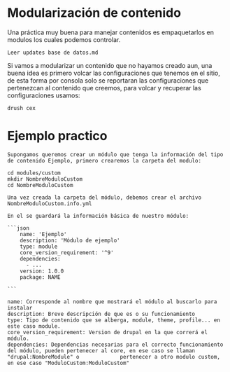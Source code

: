 # Modularización de contenido

Una práctica muy buena para manejar contenidos es empaquetarlos en modulos los cuales podemos controlar.
    
    Leer updates base de datos.md
    
Si vamos a modularizar un contenido que no hayamos creado aun, una buena idea es primero volcar las configuraciones que tenemos en el sitio, de esta forma por consola solo se reportaran las configuraciones que pertenezcan al contenido que creemos, para volcar y recuperar las configuraciones usamos:

    drush cex
    
 # Ejemplo practico
 
    Supongamos queremos crear un módulo que tenga la información del tipo de contenido Ejemplo, primero crearemos la carpeta del modulo:
    
    cd modules/custom
    mkdir NombreModuloCustom
    cd NombreModuloCustom
    
    Una vez creada la carpeta del módulo, debemos crear el archivo NombreModuloCustom.info.yml
    
    En el se guardará la información básica de nuestro módulo:
    
    ```json
        name: 'Ejemplo'
        description: 'Módulo de ejemplo'
        type: module
        core_version_requirement: '^9'
        dependencies:
          - ...
        version: 1.0.0
        package: NAME
        
    ```
    
    name: Corresponde al nombre que mostrará el módulo al buscarlo para instalar
    description: Breve descripción de que es o su funcionamiento
    type: Tipo de contenido que se alberga, module, theme, profile... en este caso module.
    core_version_requirement: Version de drupal en la que correrá el módulo.
    dependencies: Dependencias necesarias para el correcto funcionamiento del módulo, pueden pertenecer al core, en ese caso se llaman "drupal:NombreModule" o             pertenecer a otro modulo custom, en ese caso "ModuloCustom:ModuloCustom"
